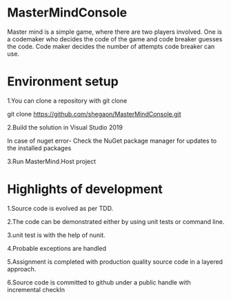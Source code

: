 # MasterMindConsole

Master mind is a simple game, where there are two players involved. One is a codemaker who decides the code of the game and code breaker guesses the code.
Code maker decides the number of attempts code breaker can use.

# Environment setup

1.You can clone a repository with git clone

git clone https://github.com/shegaon/MasterMindConsole.git

2.Build the solution in Visual Studio 2019

In case of nuget error- Check the NuGet package manager for updates to the installed packages

3.Run MasterMind.Host project

# Highlights of development

1.Source code is evolved as per TDD.

2.The code can be demonstrated either by using unit tests or command line.

3.unit test is with the help of nunit.

4.Probable exceptions are handled

5.Assignment is completed with production quality source code in a layered approach.

6.Source code is committed to github under a public handle with incremental checkIn
